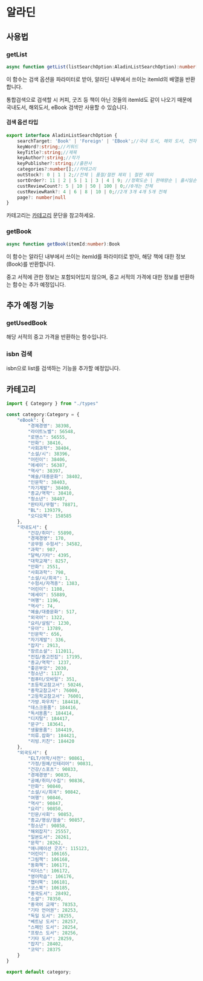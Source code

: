 # 알라딘

## 사용법

### getList
```ts
async function getList(listSearchOption:AladinListSearchOption):number[]
```

이 함수는 검색 옵션을 파라미터로 받아, 알라딘 내부에서 쓰이는 itemId의 배열을 반환합니다.

통합검색으로 검색할 시 커피, 굿즈 등 책이 아닌 것들의 itemId도 같이 나오기 때문에 국내도서, 해외도서, eBook 검색만 사용할 수 있습니다.

#### 검색 옵션 타입
```ts
export interface AladinListSearchOption {
    searchTarget: 'Book' | 'Foreign' | 'EBook';//국내 도서, 해외 도서, 전자책
    keyWord?:string;//키워드
    keyTitle?:string;//제목
    keyAuthor?:string;//작가
    keyPublisher?:string;//출판사
    categories?:number[];//카테고리
    outStock?: 0 | 1 | 2;//전체 | 품절/절판 제외 | 절판 제외
    sortOrder?: 11 | 2 | 5 | 1 | 3 | 4 | 9; //정확도순 | 판매량순 | 출시일순 | 상품명순 | 평점순 | 리뷰순 | 저가격순
    custReviewCount?: 5 | 10 | 50 | 100 | 0;//0개는 전체
    custReviewRank?: 4 | 6 | 8 | 10 | 0;//2개 3개 4개 5개 전체
    page?: number|null
}
```
카테고리는 [카테고리](#카테고리) 문단을 참고하세요.

### getBook
```ts
async function getBook(itemId:number):Book
```

이 함수는 알라딘 내부에서 쓰이는 itemId를 파라미터로 받아, 해당 책에 대한 정보(Book)를 반환합니다.

중고 서적에 관한 정보는 포함되어있지 않으며, 중고 서적의 가격에 대한 정보를 반환하는 함수는 추가 예정입니다.


## 추가 예정 기능

### getUsedBook

해당 서적의 중고 가격을 반환하는 함수입니다.

### isbn 검색

isbn으로 list를 검색하는 기능을 추가할 예정입니다.


## 카테고리

```ts
import { Category } from "./types"

const category:Category = {
    "eBook": {
        "경제경영": 38398,
        "라이트노벨": 56548,
        "로맨스": 56555,
        "만화": 38416,
        "사회과학": 38404,
        "소설/시": 38396,
        "어린이": 38406,
        "에세이": 56387,
        "역사": 38397,
        "예술/대중문화": 38402,
        "인문학": 38403,
        "자기계발": 38400,
        "종교/역학": 38410,
        "청소년": 38407,
        "판타지/무협": 78871,
        "BL": 139379,
        "오디오북": 158585
    },
    "국내도서": {
        "건강/취미": 55890,
        "경제경영": 170,
        "공무원 수험서": 34582,
        "과학": 987,
        "달력/기타": 4395,
        "대학교재": 8257,
        "만화": 2551,
        "사회과학": 798,
        "소설/시/희곡": 1,
        "수험서/자격증": 1383,
        "어린이": 1108,
        "에세이": 55889,
        "여행": 1196,
        "역사": 74,
        "예술/대중문화": 517,
        "외국어": 1322,
        "요리/살림": 1230,
        "유아": 13789,
        "인문학": 656,
        "자기계발": 336,
        "잡지": 2913,
        "장르소설": 112011,
        "전집/중고전집": 17195,
        "종교/역학": 1237,
        "좋은부모": 2030,
        "청소년": 1137,
        "컴퓨터/모바일": 351,
        "초등학교참고서": 50246,
        "중학교참고서": 76000,
        "고등학교참고서": 76001,
        "가방.파우치": 184418,
        "데스크용품": 184416,
        "독서용품": 184414,
        "디지털": 184417,
        "문구": 183641,
        "생활용품": 184419,
        "의류.잡화": 184421,
        "리빙.키친": 184420
    },
    "외국도서": {
        "ELT/어학/사전": 90861,
        "가정/원예/인테리어": 90831,
        "건강/스포츠": 90833,
        "경제경영": 90835,
        "공예/취미/수집": 90836,
        "만화": 90840,
        "소설/시/희곡": 90842,
        "여행": 90846,
        "역사": 90847,
        "요리": 90850,
        "인문/사회": 90853,
        "종교/명상/점술": 90857,
        "청소년": 90858,
        "해외잡지": 25557,
        "일본도서": 28261,
        "문학": 28262,
        "애니메이션 굿즈": 115123,
        "어린이": 106165,
        "그림책": 106168,
        "동화책": 106171,
        "리더스": 106172,
        "영어학습": 106176,
        "챕터북": 106181,
        "코스북": 106185,
        "중국도서": 28492,
        "소설": 78350,
        "중국어 교재": 78353,
        "기타 언어권": 28253,
        "독일 도서": 28255,
        "베트남 도서": 28257,
        "스페인 도서": 28254,
        "프랑스 도서": 28256,
        "기타 도서": 28259,
        "잡지": 28402,
        "코믹": 28375
    }
}

export default category;
```